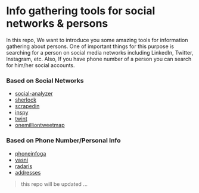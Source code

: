 # Info gathering tools for social networks & persons

In this repo, We want to introduce you some amazing tools for information gathering about persons. One of important things for this purpose is searching for a person on social media networks including LinkedIn, Twitter, Instagram, etc. Also, If you have phone number of a person you can search for him/her social accounts.

### Based on Social Networks

- [social-analyzer](https://github.com/qeeqbox/social-analyzer)
- [sherlock](https://github.com/sherlock-project/sherlock)
- [scrapedin](https://github.com/dchrastil/ScrapedIn)
- [inspy](https://github.com/leapsecurity/InSpy)
- [twint](https://github.com/twintproject/twint)
- [onemilliontweetmap](http://onemilliontweetmap.com/)

### Based on Phone Number/Personal Info
- [phoneinfoga](https://github.com/sundowndev/phoneinfoga)
- [yasni](http://www.yasni.com/)
- [radaris](https://radaris.com/)
- [addresses](https://www.addresses.com/)


> this repo will be updated ...
